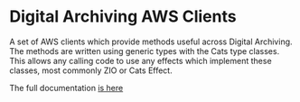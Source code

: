 # Digital Archiving AWS Clients

A set of AWS clients which provide methods useful across Digital Archiving.
The methods are written using generic types with the Cats type classes.
This allows any calling code to use any effects which implement these classes, most commonly ZIO or Cats Effect.

The full documentation [is here](https://nationalarchives.github.io/da-aws-clients/)
